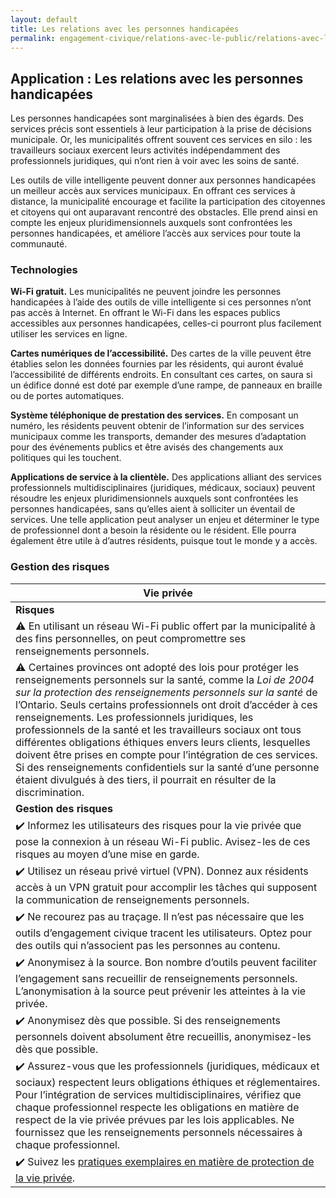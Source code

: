 ```yaml
---
layout: default
title: Les relations avec les personnes handicapées
permalink: engagement-civique/relations-avec-le-public/relations-avec-les-personnes-handicapees.html
---
```

 
## Application : Les relations avec les personnes handicapées

Les personnes handicapées sont marginalisées à bien des égards. Des services précis sont essentiels à leur participation à la prise de décisions municipale. Or, les municipalités offrent souvent ces services en silo : les travailleurs sociaux exercent leurs activités indépendamment des professionnels juridiques, qui n’ont rien à voir avec les soins de santé.

Les outils de ville intelligente peuvent donner aux personnes handicapées un meilleur accès aux services municipaux. En offrant ces services à distance, la municipalité encourage et facilite la participation des citoyennes et citoyens qui ont auparavant rencontré des obstacles. Elle prend ainsi en compte les enjeux pluridimensionnels auxquels sont confrontées les personnes handicapées, et améliore l’accès aux services pour toute la communauté.

### Technologies

**Wi-Fi gratuit.** Les municipalités ne peuvent joindre les personnes handicapées à l’aide des outils de ville intelligente si ces personnes n’ont pas accès à Internet. En offrant le Wi-Fi dans les espaces publics accessibles aux personnes handicapées, celles-ci pourront plus facilement utiliser les services en ligne. 

**Cartes numériques de l’accessibilité.** Des cartes de la ville peuvent être établies selon les données fournies par les résidents, qui auront évalué l’accessibilité de différents endroits. En consultant ces cartes, on saura si un édifice donné est doté par exemple d’une rampe, de panneaux en braille ou de portes automatiques.

**Système téléphonique de prestation des services.** En composant un numéro, les résidents peuvent obtenir de l’information sur des services municipaux comme les transports, demander des mesures d’adaptation pour des événements publics et être avisés des changements aux politiques qui les touchent.   

**Applications de service à la clientèle.** Des applications alliant des services professionnels multidisciplinaires (juridiques, médicaux, sociaux) peuvent résoudre les enjeux pluridimensionnels auxquels sont confrontées les personnes handicapées, sans qu’elles aient à solliciter un éventail de services. Une telle application peut analyser un enjeu et déterminer le type de professionnel dont a besoin la résidente ou le résident. Elle pourra également être utile à d’autres résidents, puisque tout le monde y a accès.

### Gestion des risques

| Vie privée| 
|---|
| **Risques**|  
|:warning: En utilisant un réseau Wi-Fi public offert par la municipalité à des fins personnelles, on peut compromettre ses renseignements personnels.| 
|:warning: Certaines provinces ont adopté des lois pour protéger les renseignements personnels sur la santé, comme la *Loi de 2004 sur la protection des renseignements personnels sur la santé* de l’Ontario. Seuls certains professionnels ont droit d’accéder à ces renseignements. Les professionnels juridiques, les professionnels de la santé et les travailleurs sociaux ont tous différentes obligations éthiques envers leurs clients, lesquelles doivent être prises en compte pour l’intégration de ces services. Si des renseignements confidentiels sur la santé d’une personne étaient divulgués à des tiers, il pourrait en résulter de la discrimination.|
|**Gestion des risques**|
|:heavy_check_mark: Informez les utilisateurs des risques pour la vie privée que pose la connexion à un réseau Wi-Fi public. Avisez-les de ces risques au moyen d’une mise en garde. |
|:heavy_check_mark: Utilisez un réseau privé virtuel (VPN). Donnez aux résidents accès à un VPN gratuit pour accomplir les tâches qui supposent la communication de renseignements personnels.|
|:heavy_check_mark: Ne recourez pas au traçage. Il n’est pas nécessaire que les outils d’engagement civique tracent les utilisateurs. Optez pour des outils qui n’associent pas les personnes au contenu. |
|:heavy_check_mark: Anonymisez à la source. Bon nombre d’outils peuvent faciliter l’engagement sans recueillir de renseignements personnels. L’anonymisation à la source peut prévenir les atteintes à la vie privée.|
|:heavy_check_mark: Anonymisez dès que possible. Si des renseignements personnels doivent absolument être recueillis, anonymisez-les dès que possible. |:heavy_check_mark: Limitez la collecte de données au strict minimum. Les stratégies qui misent sur la collecte de données agrégées et non associées à un lieu, plutôt que sur des données associées à une personne et à un lieu, éviteront les atteintes graves à la vie privée.|
|:heavy_check_mark: Assurez-vous que les professionnels (juridiques, médicaux et sociaux) respectent leurs obligations éthiques et réglementaires. Pour l’intégration de services multidisciplinaires, vérifiez que chaque professionnel respecte les obligations en matière de respect de la vie privée prévues par les lois applicables. Ne fournissez que les renseignements personnels nécessaires à chaque professionnel.|
|:heavy_check_mark: Suivez les [pratiques exemplaires en matière de protection de la vie privée](https://cippic-ca.github.io/SmartCityToolkit/privacy.html).| 
